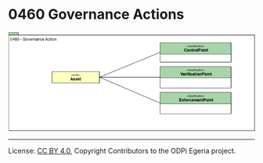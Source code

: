 <!-- SPDX-License-Identifier: CC-BY-4.0 -->
<!-- Copyright Contributors to the ODPi Egeria project. -->

# 0460 Governance Actions

![UML](0460-Governance-Actions.png)



----
License: [CC BY 4.0](https://creativecommons.org/licenses/by/4.0/),
Copyright Contributors to the ODPi Egeria project.